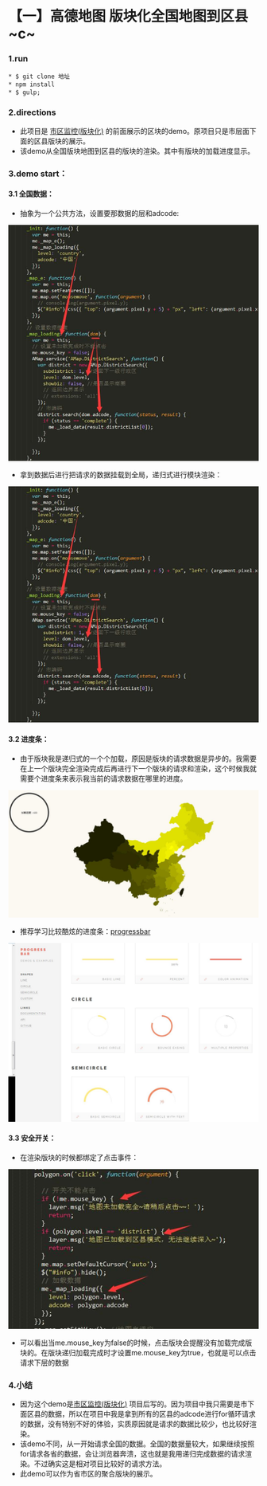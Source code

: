 # 【一】高德地图  版块化全国地图到区县~c~

### 1.run

```
* $ git clone 地址
* npm install 
* $ gulp;
```

### 2.directions

* 此项目是 [市区监控(版块化)](https://github.com/zc3hd/demo_Gaode_shi_qu_trail_area_version) 的前面展示的区块的demo。原项目只是市层面下面的区县版块的展示。
* 该demo从全国版块地图到区县的版块的渲染。其中有版块的加载进度显示。

### 3.demo start：

#### 3.1 全国数据：

* 抽象为一个公共方法，设置要那数据的层和adcode:

![](./webapp/readme_img/001.jpg)

* 拿到数据后进行把请求的数据挂载到全局，递归式进行模块渲染：

![](./webapp/readme_img/001.jpg)

#### 3.2 进度条：

* 由于版块我是递归式的一个个加载，原因是版块的请求数据是异步的。我需要在上一个版块完全渲染完成后再进行下一个版块的请求和渲染，这个时候我就需要个进度条来表示我当前的请求数据在哪里的进度。

![](./webapp/readme_img/003.jpg)

* 推荐学习比较酷炫的进度条：[progressbar](https://kimmobrunfeldt.github.io/progressbar.js/)

![](./webapp/readme_img/004.jpg)

#### 3.3 安全开关：

* 在渲染版块的时候都绑定了点击事件：

![](./webapp/readme_img/005.jpg)

* 可以看出当me.mouse_key为false的时候，点击版块会提醒没有加载完成版块的。在版块递归加载完成时才设置me.mouse_key为true，也就是可以点击请求下层的数据

### 4.小结

* 因为这个demo是[市区监控(版块化)](https://github.com/zc3hd/demo_Gaode_shi_qu_trail_area_version) 项目后写的。因为项目中我只需要是市下面区县的数据，所以在项目中我是拿到所有的区县的adcode进行for循环请求的数据，没有特别不好的体验，实质原因就是请求的数据比较少，也比较好渲染。
* 该demo不同，从一开始请求全国的数据。全国的数据量较大，如果继续按照for请求各省的数据，会让浏览器奔溃，这也就是我用递归完成数据的请求渲染。不过确实这是相对项目比较好的请求方法。
* 此demo可以作为省市区的聚合版块的展示。





 
